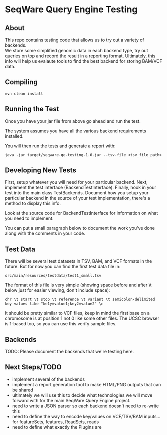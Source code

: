 # SeqWare Query Engine Testing

## About

This repo contains testing code that allows us to try out a variety of backends.  
We store some simplified genomic data in each backend type, try out queries on top
and record the result in a reporting format.  Ultimately, this info will help us 
evalaute tools to find the best backend for storing BAM/VCF data.

## Compiling

    mvn clean install

## Running the Test

Once you have your jar file from above go ahead and run the test.

The system assumes you have all the various backend requirements installed.

You will then run the tests and generate a report with:

    java -jar target/seqware-qe-testing-1.0.jar --tsv-file <tsv_file_path>

## Developing New Tests

First, setup whatever you will need for your particular backend.  Next, implement the test interface (BackendTestInterface).  Finally, hook in your test into the main class TestBackends.  Document how you setup your particular backend in the source of your test implementation, there's a method to display this info.

Look at the source code for BackendTestInterface for information on what you need to implement.

You can put a small paragraph below to document the work you've done along with the comments in your code.

## Test Data

There will be several test datasets in TSV, BAM, and VCF formats in the future.  But for now you can find the first test data file in: 

    src/main/resources/testdata/test1_small.tsv

The format of this file is very simple (showing space before and after \t below just for easier viewing, don't include space):

    chr \t start \t stop \t reference \t variant \t semicolon-delimited key values like "ke1y=value1;key2=value2" \n

It should be pretty similar to VCF files, keep in mind the first base on a chromosome is at position 1 not 0 like some other files. The UCSC browser is 1-based too, so you can use this verify sample files.

## Backends

TODO: Please document the backends that we're testing here.

## Next Steps/TODO

* implement several of the backends
* implement a report generation tool to make HTML/PNG outputs that can be shared
* ultimately we will use this to decide what technologies we will move forward with for the main SeqWare Query Engine project.
* need to write a JSON parser so each backend doesn't need to re-write this
* need to define the way to encode key/values on VCF/TSV/BAM inputs... for featureSets, features, ReadSets, reads
* need to define what exactly the Plugins are
